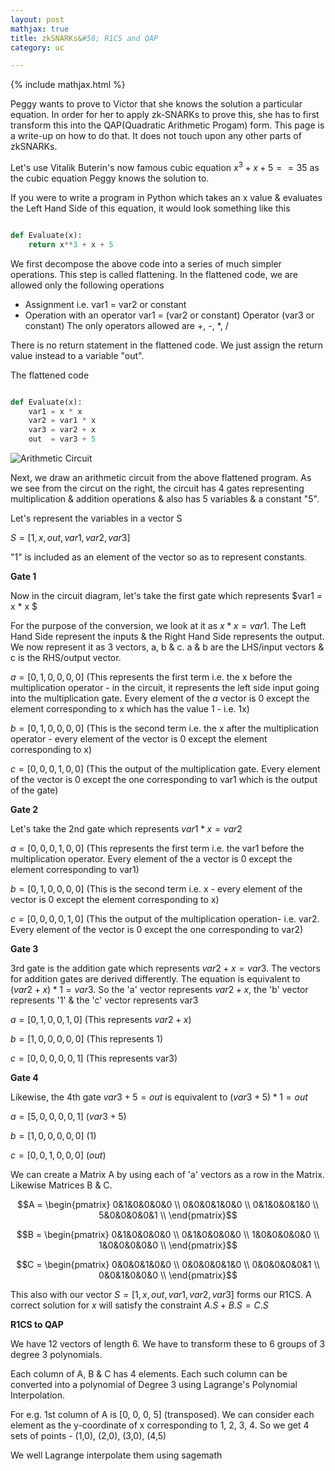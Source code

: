 ```yaml
---
layout: post
mathjax: true
title: zkSNARKs&#58; R1CS and QAP
category: uc

---
```


{% include mathjax.html %}

Peggy wants to prove to Victor that she knows the solution a particular equation. In order for her to apply zk-SNARKs to prove this, she has to first transform this  into the QAP(Quadratic Arithmetic Progam) form. This page is a write-up on how to do that. It does not touch upon any other parts of zkSNARKs.

Let's use Vitalik Buterin's now famous cubic equation $x^3 + x + 5 == 35$ as the cubic equation Peggy knows the solution to.

If you were to write a program in Python which takes an x value & evaluates the Left Hand Side of this equation, it would look something like this

~~~python

def Evaluate(x):
    return x**3 + x + 5

~~~

We first decompose the above code into a series of much simpler operations. This step is called flattening.
In the flattened code, we are allowed only the following operations 

- Assignment i.e. var1 = var2 or constant
- Operation with an operator var1 = (var2 or constant) Operator (var3 or constant) 
The only operators allowed are +, -, \*, / 

There is no return statement in the flattened code. We just assign the return value instead to a variable "out".

The flattened code 

~~~python

def Evaluate(x):
    var1 = x * x 
    var2 = var1 * x 
    var3 = var2 + x
    out  = var3 + 5
~~~
    

<img class="image-left" alt="Arithmetic Circuit"
    title="Arithmetic Circuit"
    src="https://raw.githubusercontent.com/RisenCrypto/RisenCrypto.github.io/master/images/Circuit.png"
/> 
  
Next, we draw an arithmetic circuit from the above flattened program. As we see from the circut on the right, the circuit has 4 gates representing multiplication & addition operations & also has 5 variables & a constant "5". 

Let's represent the variables in a vector S

$S = [1, x, out, var1, var2, var3]$

"1" is included as an element of the vector so as to represent constants.


**Gate 1**  

Now in the circuit diagram, let's take the first gate which represents $var1 = x * x $

For the purpose of the conversion, we look at it as $x * x = var1$. The Left Hand Side represent the inputs & the Right Hand Side represents the output.
We now represent it as 3 vectors, a, b & c. a & b are the LHS/input vectors & c is the RHS/output vector.

$a = [0, 1, 0, 0, 0, 0]$ (This represents the first term i.e. the x before the multiplication operator - in the circuit, it represents the left side input going into the multiplication gate. Every element of the $a$ vector is 0 except the element corresponding to x which has the value 1 - i.e. 1x)

$b = [0, 1, 0, 0, 0, 0]$ (This is the second term i.e. the x after the multiplication operator - every element of the vector is 0 except the element corresponding to x)

$c = [0, 0, 0, 1, 0, 0]$ (This the output of the multiplication gate. Every element of the vector is 0 except the one corresponding to var1 which is the output of the gate)  

**Gate 2**

Let's take the 2nd gate which represents $var1 * x  = var2$

$a = [0, 0, 0, 1, 0, 0]$ (This represents the first term i.e. the var1 before the multiplication operator. Every element of the a vector is 0 except the element corresponding to var1)

$b = [0, 1, 0, 0, 0, 0]$ (This is the second term i.e. x - every element of the vector is 0 except the element corresponding to x)

$c = [0, 0, 0, 0, 1, 0]$ (This the output of the multiplication operation- i.e. var2. Every element of the vector is 0 except the one corresponding to var2)

**Gate 3**

3rd gate is the addition gate which represents $var2 + x = var3$. The vectors for addition gates are derived differently. The equation is equivalent to $(var2 + x) * 1 = var3$. So the 'a' vector represents $var2 + x$, the 'b' vector represents '1' & the 'c' vector represents var3

$a = [0, 1, 0, 0, 1, 0]$ (This represents $var2 + x$)

$b = [1, 0, 0, 0, 0, 0]$ (This represents 1)

$c = [0, 0, 0, 0, 0, 1]$ (This represents var3)

**Gate 4**

Likewise, the 4th gate $var3 + 5 = out$ is equivalent to $(var3 + 5) * 1 = out$ 

$a = [5, 0, 0, 0, 0, 1]$ ($var3 + 5$)

$b = [1, 0, 0, 0, 0, 0]$ ($1$)

$c = [0, 0, 1, 0, 0, 0]$ ($out$)

We can create a Matrix A by using each of 'a' vectors as a row in the Matrix. Likewise Matrices B & C.

$$A = 
\begin{pmatrix} 
    0&1&0&0&0&0 \\
    0&0&0&1&0&0 \\
    0&1&0&0&1&0 \\
    5&0&0&0&0&1 \\
\end{pmatrix}$$

$$B =
\begin{pmatrix} 
0&1&0&0&0&0 \\
0&1&0&0&0&0 \\
1&0&0&0&0&0 \\
1&0&0&0&0&0 \\
\end{pmatrix}$$

$$C = 
\begin{pmatrix} 
0&0&0&1&0&0 \\
0&0&0&0&1&0 \\
0&0&0&0&0&1 \\
0&0&1&0&0&0 \\
\end{pmatrix}$$

This also with our vector $S = [1, x, out, var1, var2, var3]$ forms our R1CS.
A correct solution for $x$ will satisfy the constraint $A.S + B.S = C.S$

**R1CS to QAP**

We have 12 vectors of length 6. We have to transform these to 6 groups of 3 degree 3 polynomials. 

Each column of A, B & C has 4 elements. Each such column can be converted into a polynomial of Degree 3 using Lagrange's Polynomial Interpolation.

For e.g. 1st column of A is [0, 0, 0, 5] (transposed). We can consider each element as the y-coordinate of x corresponding to 1, 2, 3, 4. So we get 4 sets of points - (1,0), (2,0), (3,0), (4,5)

We well Lagrange interpolate them using sagemath


